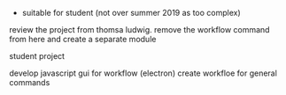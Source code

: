 * suitable for student (not over summer 2019 as too complex)

review the project from thomsa ludwig. remove the workflow command from here and
 create a separate module

 student project

 develop javascript gui for workflow (electron)
 create workfloe for general commands
